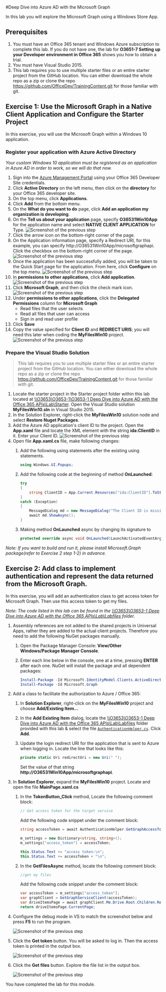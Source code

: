 #Deep Dive into Azure AD with the Microsoft Graph

In this lab you will explore the Microsoft Graph using a Windows Store App.

## Prerequisites
1. You must have an Office 365 tenant and Windows Azure subscription to complete this lab. If you do not have one, the lab for **O3651-7 Setting up your Developer environment in Office 365** shows you how to obtain a trial.
1. You must have Visual Studio 2015.
1. This lab requires you to use multiple starter files or an entire starter project from the GitHub location. You can either download the whole repo as a zip or clone the repo https://github.com/OfficeDev/TrainingContent.git for those familiar with git.

## Exercise 1: Use the Microsoft Graph in a Native Client Application and Configure the Starter Project
In this exercise, you will use the Microsoft Graph within a Windows 10 application. 

### Register your application with Azure Active Directory
*Your custom Windows 10 application must be registered as an application in Azure AD in order to work, so we will do that now.*

1. Sign into the [Azure Management Portal](https://manage.windowsazure.com/ "Azure Management Portal") using your Office 365 Developer Site credentials.
2. Click **Active Directory** on the left menu, then click on the **directory** for your Office 365 developer site.
3. On the top menu, click **Applications**.
4. Click **Add** from the bottom menu.
5. On the **What do you want to do** page, click **Add an application my organization is developing**.
6. On the **Tell us about your application** page, specify **O36531Win10App** for the application name and select **NATIVE CLIENT APPLICATION** for Type.
![Screenshot of the previous step](Images/1.png)
7. Click the arrow icon on the bottom-right corner of the page.
8. On the Application information page, specify a Redirect URI, for this example, you can specify http://O36531Win10App/microsoftgraphapi. Click the checkbox on the bottom-right corner of the page.
![Screenshot of the previous step](Images/2.png)
9. Once the application has been successfully added, you will be taken to the Quick Start page for the application. From here, click **Configure** on the top menu.
![Screenshot of the previous step](Images/3.png)
10. In **permissions to other applications**, click **Add application**.
![Screenshot of the previous step](Images/4.png)
11. Click **Microsoft Graph**, and then click the check mark icon. 
![Screenshot of the previous step](Images/5.png)
12. Under **permissions to other applications**, click the **Delegated Permissions** column for **Microsoft Graph**
    - Read files that the user selects
	- Read all files that user can access	
	- Sign in and read user profile
13. Click **Save**
14. Copy the value specified for **Client ID** and **REDIRECT URIS**; you will need this later when coding the **MyFilesWin10** project.
![Screenshot of the previous step](Images/6.png)

### Prepare the Visual Studio Solution

> This lab requires you to use multiple starter files or an entire starter project from the GitHub location. You can either download the whole repo as a zip or clone the repo https://github.com/OfficeDev/TrainingContent.git for those familiar with git.

1. Locate the starter project in the Starter project folder within this lab located at [\\\O3653\O3653-1\O3653-1 Deep Dive into Azure AD with the Office 365 APIs\Lab\Starter](Lab/Starter). Open the Visual Studio solution **MyFilesWin10.sln** in Visual Studio 2015.
1. In the Solution Explorer, right-click the **MyFilesWin10** solution node and select **Restore Nuget Packages**.
1. Add the Azure AD application's client ID to the project. Open the **App.xaml** file and locate the XML element with the string **ida:ClientID** in it. Enter your Client ID.
![Screenshot of the previous step](Images/7.png)
1. Open file **App.xaml.cs** file, make following changes:
	1. Add the following using statements after the existing using statements.
	
	 	````c#    
	    using Windows.UI.Popups;
		````

	1. Add the following code at the beginning of method **OnLaunched**:
	
		````c#    
	    try
	    {
	        string ClientID = App.Current.Resources["ida:ClientID"].ToString();
	    }
	    catch (Exception)
	    {
	        MessageDialog md = new MessageDialog("The Client ID is missing. Please add the Client ID to the 'ida:ClientID' setting in App.xaml.");
	        await md.ShowAsync();
	    }
		````
	1. Making method **OnLaunched** async by changing its signature to
	 	````c#    
	    protected override async void OnLaunched(LaunchActivatedEventArgs e)
		````

*Note: If you want to build and run it, please install Microsoft.Graph package(refer to Exercise 2 step 1-2) in advance.*

## Exercise 2: Add class to implement authentication and represent the data returned from the Microsoft Graph.
In this exercise, you will add an authentication class to get access token for Microsoft Graph. Then use this access token to get my files.

*Note: The code listed in this lab can be found in the [\\\O3653\O3653-1 Deep Dive into Azure AD with the Office 365 APIs\Lab\Labfiles](Lab/Labfiles) folder.*

1. Assembly references are not added to the shared projects in Universal Apps, rather they are added to the actual client projects. Therefore you need to add the following NuGet packages manually.
	1. Open the Package Manager Console: **View/Other Windows/Package Manager Console**.
	1. Enter each line below in the console, one at a time, pressing **ENTER** after each one. NuGet will install the package and all dependent packages:
	
		````powershell
		Install-Package -Id Microsoft.IdentityModel.Clients.ActiveDirectory
		Install-Package -Id Microsoft.Graph		
		````

1. Add a class to facilitate the authorization to Azure / Office 365:
	1. In **Solution Explorer**, right-click on the **MyFilesWin10** project and choose **Add/Existing Item...**
	1. In the **Add Existing Item** dialog, locate the [\\\O3653\O3653-1 Deep Dive into Azure AD with the Office 365 APIs\Lab\Labfiles](Lab/Labfiles) folder provided with this lab & select the file [`AuthenticationHelper.cs`](/O3653/O3653-1%20Deep%20Dive%20into%20Azure%20AD%20with%20the%20Office%20365%20APIs/Lab/Labfiles/AuthenticationHelper.cs). Click **Add**.
    1. Update the login redirect URI for the application that is sent to Azure when logging in. Locate the line that looks like this:

		````c#
		private static Uri redirectUri = new Uri(" ");
		````
		
		Set the value of that string **http://O36531Win10App/microsoftgraphapi**.

1. In **Solution Explorer**, expand the **MyFilesWin10** project. Locate and open the file **MainPage.xaml.cs**
	1. In the **TokenButton_Click** method, Locate the following comment block:

		````c#    
	    // Get access token for the target service
		````
	
		Add the following code snippet under the comment block:

		````c#
		string accessToken = await AuthenticationHelper.GetGraphAccessTokenAsync();

        m_settings = new Dictionary<string, string>();
        m_settings["access_token"] = accessToken;

        this.Status.Text += "access token:\n";
        this.Status.Text += accessToken + "\n";       
		````

    1. In the **GetFilesAsync** method, locate the following comment block:

		````c#
		//get my files
		````

		Add the following code snippet under the comment block:

		````c#
		var accessToken = m_settings["access_token"];
        var graphClient = GetGraphServiceClient(accessToken);
        var driveItemsPage = await graphClient.Me.Drive.Root.Children.Request().GetAsync();
        return driveItemsPage.CurrentPage;
		````		
    
1. Configure the debug mode in VS to match the screenshot below and press **F5** to run the program.

   ![Screenshot of the previous step](Images/8.png)

1. Click the **Get token** button. You will be asked to log in. Then the access token is printed in the output box.

   ![Screenshot of the previous step](Images/9.png)

1. Click the **Get files** button. Explore the file list in the output box.

   ![Screenshot of the previous step](Images/10.png)


You have completed the lab for this module.